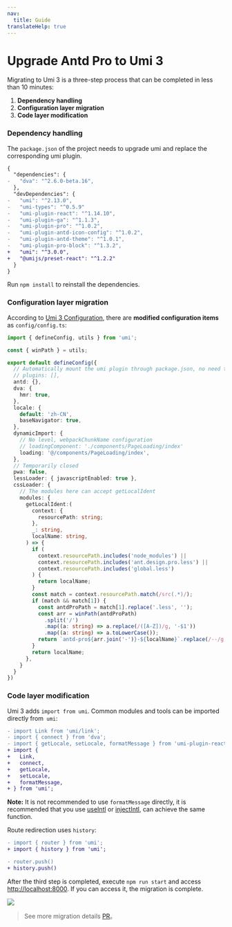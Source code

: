 ```yaml
---
nav:
  title: Guide
translateHelp: true
---
```


# Upgrade Antd Pro to Umi 3


Migrating to Umi 3 is a three-step process that can be completed in less than 10 minutes:

1. **Dependency handling**
1. **Configuration layer migration**
1. **Code layer modification**

### Dependency handling

The `package.json` of the project needs to upgrade umi and replace the corresponding umi plugin.

```diff
{
  "dependencies": {
-   "dva": "^2.6.0-beta.16",
  },
  "devDependencies": {
-   "umi": "^2.13.0",
-   "umi-types": "^0.5.9"
-   "umi-plugin-react": "^1.14.10",
-   "umi-plugin-ga": "^1.1.3",
-   "umi-plugin-pro": "^1.0.2",
-   "umi-plugin-antd-icon-config": "^1.0.2",
-   "umi-plugin-antd-theme": "^1.0.1",
-   "umi-plugin-pro-block": "^1.3.2",
+   "umi": "^3.0.0",
+   "@umijs/preset-react": "^1.2.2"
  }
}
```

Run `npm install` to reinstall the dependencies.

### Configuration layer migration

According to [Umi 3 Configuration](../config), there are **modified configuration items** as `config/config.ts`:

```typescript
import { defineConfig, utils } from 'umi';

const { winPath } = utils;

export default defineConfig({
  // Automatically mount the umi plugin through package.json, no need to mount again
  // plugins: [],
  antd: {},
  dva: {
    hmr: true,
  },
  locale: {
    default: 'zh-CN',
    baseNavigator: true,
  },
  dynamicImport: {
    // No level, webpackChunkName configuration
    // loadingComponent: './components/PageLoading/index'
    loading: '@/components/PageLoading/index',
  },
  // Temporarily closed
  pwa: false,
  lessLoader: { javascriptEnabled: true },
  cssLoader: {
    // The modules here can accept getLocalIdent
    modules: {
      getLocalIdent:(
        context: {
          resourcePath: string;
        },
        _: string,
        localName: string,
      ) => {
        if (
          context.resourcePath.includes('node_modules') ||
          context.resourcePath.includes('ant.design.pro.less') ||
          context.resourcePath.includes('global.less')
        ) {
          return localName;
        }
        const match = context.resourcePath.match(/src(.*)/);
        if (match && match[1]) {
          const antdProPath = match[1].replace('.less', '');
          const arr = winPath(antdProPath)
            .split('/')
            .map((a: string) => a.replace(/([A-Z])/g, '-$1'))
            .map((a: string) => a.toLowerCase());
          return `antd-pro${arr.join('-')}-${localName}`.replace(/--/g, '-');
        }
        return localName;
      },
    }
  }
})
```

### Code layer modification

Umi 3 adds `import from umi`. Common modules and tools can be imported directly from` umi`:

```diff
- import Link from 'umi/link';
- import { connect } from 'dva';
- import { getLocale, setLocale, formatMessage } from 'umi-plugin-react/locale';
+ import {
+   Link,
+   connect,
+   getLocale,
+   setLocale,
+   formatMessage,
+ } from 'umi';
```

**Note:** It is not recommended to use `formatMessage` directly, it is recommended that you use [useIntl](../plugins/plugin-locale#useintl) or [injectIntl](https://github.com/formatjs/react-intl/blob/master/docs/API.md#injectintl-hoc), can achieve the same function.

Route redirection uses `history`:

```diff
- import { router } from 'umi';
+ import { history } from 'umi';

- router.push()
+ history.push()
```

After the third step is completed, execute `npm run start` and access [http://localhost:8000](http://localhost:8000). If you can access it, the migration is complete.

![](https://gw.alipayobjects.com/zos/antfincdn/MysqNKCYyc/ae1d7e2a-3b6e-49d8-8c0a-c306840932f6.png)

> See more migration details [PR](https://github.com/ant-design/ant-design-pro/pull/6039)。
